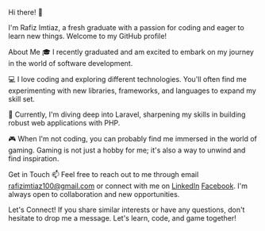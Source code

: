 Hi there! 👋

I'm Rafiz Imtiaz, a fresh graduate with a passion for coding and eager to learn new things. Welcome to my GitHub profile!

About Me
🎓 I recently graduated and am excited to embark on my journey in the world of software development.

💻 I love coding and exploring different technologies. You'll often find me experimenting with new libraries, frameworks, and languages to expand my skill set.

🚀 Currently, I'm diving deep into Laravel, sharpening my skills in building robust web applications with PHP.

🎮 When I'm not coding, you can probably find me immersed in the world of gaming. Gaming is not just a hobby for me; it's also a way to unwind and find inspiration.

Get in Touch
📫 Feel free to reach out to me through email rafizimtiaz100@gmail.com or connect with me on [LinkedIn](https://www.linkedin.com/in/rafiz-imtiaz-354100185/) [Facebook](https://www.facebook.com/RafizImtiazAbir). 
I'm always open to collaboration and new opportunities.

Let's Connect!
If you share similar interests or have any questions, don't hesitate to drop me a message. Let's learn, code, and game together!
